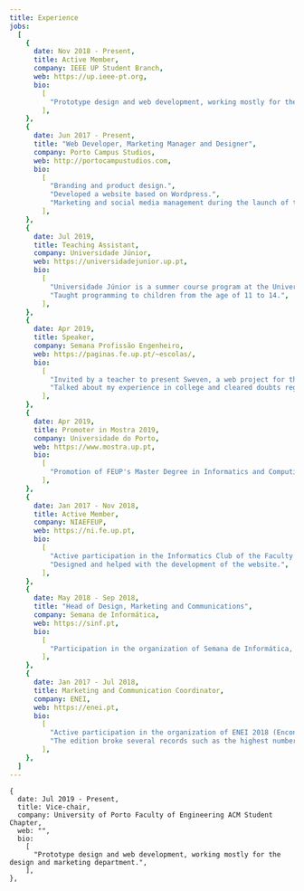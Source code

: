 ```yaml
---
title: Experience
jobs:
  [
    {
      date: Nov 2018 - Present,
      title: Active Member,
      company: IEEE UP Student Branch,
      web: https://up.ieee-pt.org,
      bio:
        [
          "Prototype design and web development, working mostly for the design and marketing department.",
        ],
    },
    {
      date: Jun 2017 - Present,
      title: "Web Developer, Marketing Manager and Designer",
      company: Porto Campus Studios,
      web: http://portocampustudios.com,
      bio:
        [
          "Branding and product design.",
          "Developed a website based on Wordpress.",
          "Marketing and social media management during the launch of the company.",
        ],
    },
    {
      date: Jul 2019,
      title: Teaching Assistant,
      company: Universidade Júnior,
      web: https://universidadejunior.up.pt,
      bio:
        [
          "Universidade Júnior is a summer course program at the University of Porto, aimed at students in the 2nd and 3rd cycle of basic education and secondary education (typically up to the 11th year).",
          "Taught programming to children from the age of 11 to 14.",
        ],
    },
    {
      date: Apr 2019,
      title: Speaker,
      company: Semana Profissão Engenheiro,
      web: https://paginas.fe.up.pt/~escolas/,
      bio:
        [
          "Invited by a teacher to present Sweven, a web project for the Database and Web Applications Laboratory (LBAW) class of the Master in Informatics and Computer Engineering (MIEIC).",
          "Talked about my experience in college and cleared doubts regarding the course.",
        ],
    },
    {
      date: Apr 2019,
      title: Promoter in Mostra 2019,
      company: Universidade do Porto,
      web: https://www.mostra.up.pt,
      bio:
        [
          "Promotion of FEUP's Master Degree in Informatics and Computing Engineering. At 'Mostra' high school students can talk to university teachers, researchers and students so that they get to know what the University of Porto has to offer. It aims to contribute to a more informed future vocational decision.",
        ],
    },
    {
      date: Jan 2017 - Nov 2018,
      title: Active Member,
      company: NIAEFEUP,
      web: https://ni.fe.up.pt,
      bio:
        [
          "Active participation in the Informatics Club of the Faculty of Engineering (Academic Organization).",
          "Designed and helped with the development of the website.",
        ],
    },
    {
      date: May 2018 - Sep 2018,
      title: "Head of Design, Marketing and Communications",
      company: Semana de Informática,
      web: https://sinf.pt,
      bio:
        [
          "Participation in the organization of Semana de Informática, a yearly tech conference that takes place at the Faculty of Engineering at University of Porto.",
        ],
    },
    {
      date: Jan 2017 - Jul 2018,
      title: Marketing and Communication Coordinator,
      company: ENEI,
      web: https://enei.pt,
      bio:
        [
          "Active participation in the organization of ENEI 2018 (Encontro Nacional de Engenharia Informática), a yearly tech conference that aims to gather all students in the Portuguese computer industry.",
          "The edition broke several records such as the highest number of attendees (700), sold out workshops and activities.",
        ],
    },
  ]
---
```


    {
      date: Jul 2019 - Present,
      title: Vice-chair,
      company: University of Porto Faculty of Engineering ACM Student Chapter,
      web: "",
      bio:
        [
          "Prototype design and web development, working mostly for the design and marketing department.",
        ],
    },
